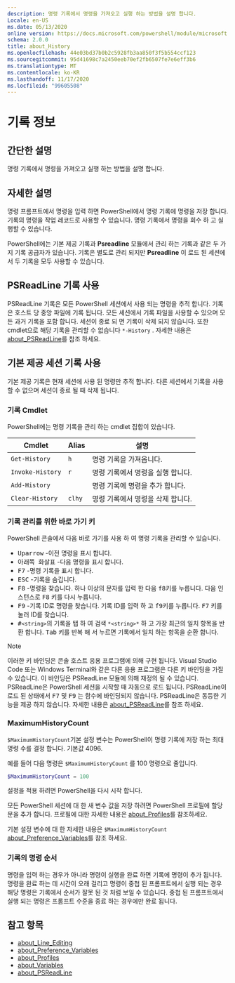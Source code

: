 ```yaml
---
description: 명령 기록에서 명령을 가져오고 실행 하는 방법을 설명 합니다.
Locale: en-US
ms.date: 05/13/2020
online version: https://docs.microsoft.com/powershell/module/microsoft.powershell.core/about/about_history?view=powershell-7.2&WT.mc_id=ps-gethelp
schema: 2.0.0
title: about_History
ms.openlocfilehash: 44e03bd37b0b2c5928fb3aa850f3f5b554ccf123
ms.sourcegitcommit: 95d41698c7a2450eeb70ef2fb6507fe7e6eff3b6
ms.translationtype: MT
ms.contentlocale: ko-KR
ms.lasthandoff: 11/17/2020
ms.locfileid: "99605508"
---
```

# <a name="about-history"></a>기록 정보

## <a name="short-description"></a>간단한 설명
명령 기록에서 명령을 가져오고 실행 하는 방법을 설명 합니다.

## <a name="long-description"></a>자세한 설명

명령 프롬프트에서 명령을 입력 하면 PowerShell에서 명령 기록에 명령을 저장 합니다. 기록의 명령을 작업 레코드로 사용할 수 있습니다. 명령 기록에서 명령을 회수 하 고 실행할 수 있습니다.

PowerShell에는 기본 제공 기록과 **Psreadline** 모듈에서 관리 하는 기록과 같은 두 가지 기록 공급자가 있습니다. 기록은 별도로 관리 되지만 **Psreadline** 이 로드 된 세션에서 두 기록을 모두 사용할 수 있습니다.

## <a name="using-the-psreadline-history"></a>PSReadLine 기록 사용

PSReadLine 기록은 모든 PowerShell 세션에서 사용 되는 명령을 추적 합니다.
기록은 호스트 당 중앙 파일에 기록 됩니다. 모든 세션에서 기록 파일을 사용할 수 있으며 모든 과거 기록을 포함 합니다. 세션이 종료 되 면 기록이 삭제 되지 않습니다. 또한 cmdlet으로 해당 기록을 관리할 수 없습니다 `*-History` . 자세한 내용은 [about_PSReadLine](../../PSReadLine/About/about_PSReadLine.md)를 참조 하세요.

## <a name="using-the-built-in-session-history"></a>기본 제공 세션 기록 사용

기본 제공 기록은 현재 세션에 사용 된 명령만 추적 합니다. 다른 세션에서 기록을 사용할 수 없으며 세션이 종료 될 때 삭제 됩니다.

### <a name="history-cmdlets"></a>기록 Cmdlet

PowerShell에는 명령 기록을 관리 하는 cmdlet 집합이 있습니다.

| Cmdlet           | Alias  | 설명                                |
| ---------------- | ------ | ------------------------------------------ |
| `Get-History`    | `h`    | 명령 기록을 가져옵니다.                  |
| `Invoke-History` | `r`    | 명령 기록에서 명령을 실행 합니다.     |
| `Add-History`    |        | 명령 기록에 명령을 추가 합니다.     |
| `Clear-History`  | `clhy` | 명령 기록에서 명령을 삭제 합니다. |

### <a name="keyboard-shortcuts-for-managing-history"></a>기록 관리를 위한 바로 가기 키

PowerShell 콘솔에서 다음 바로 가기를 사용 하 여 명령 기록을 관리할 수 있습니다.

- <kbd>Uparrow</kbd> -이전 명령을 표시 합니다.
- <kbd>아래쪽 화살표</kbd> -다음 명령을 표시 합니다.
- <kbd>F7</kbd> -명령 기록을 표시 합니다.
- <kbd>ESC</kbd> -기록을 숨깁니다.
- <kbd>F8</kbd> -명령을 찾습니다. 하나 이상의 문자를 입력 한 다음 <kbd>f8</kbd>키를 누릅니다. 다음 인스턴스로 <kbd>F8</kbd> 키를 다시 누릅니다.
- <kbd>F9</kbd> -기록 ID로 명령을 찾습니다. 기록 ID를 입력 하 고 <kbd>f9</kbd>키를 누릅니다. <kbd>F7</kbd> 키를 눌러 ID를 찾습니다.
- <kbd>#</kbd>`<string>`</kbd>의 기록을 <kbd>탭</kbd> 하 여 검색 `*<string>*` 하 고 가장 최근의 일치 항목을 반환 합니다. <kbd>Tab</kbd> 키를 반복 해 서 누르면 기록에서 일치 하는 항목을 순환 합니다.

> [!NOTE]
> 이러한 키 바인딩은 콘솔 호스트 응용 프로그램에 의해 구현 됩니다. Visual Studio Code 또는 Windows Terminal와 같은 다른 응용 프로그램은 다른 키 바인딩을 가질 수 있습니다. 이 바인딩은 PSReadLine 모듈에 의해 재정의 될 수 있습니다. PSReadLine은 PowerShell 세션을 시작할 때 자동으로 로드 됩니다.
> PSReadLine이 로드 된 상태에서 <kbd>F7</kbd> 및 <kbd>F9</kbd> 는 함수에 바인딩되지 않습니다. PSReadLine은 동등한 기능을 제공 하지 않습니다. 자세한 내용은 [about_PSReadLine](../../PSReadLine/About/about_PSReadLine.md)를 참조 하세요.

### <a name="maximumhistorycount"></a>MaximumHistoryCount

`$MaximumHistoryCount`기본 설정 변수는 PowerShell이 명령 기록에 저장 하는 최대 명령 수를 결정 합니다. 기본값
4096.

예를 들어 다음 명령은 `$MaximumHistoryCount` 를 100 명령으로 줄입니다.

```powershell
$MaximumHistoryCount = 100
```

설정을 적용 하려면 PowerShell을 다시 시작 합니다.

모든 PowerShell 세션에 대 한 새 변수 값을 저장 하려면 PowerShell 프로필에 할당 문을 추가 합니다. 프로필에 대한 자세한 내용은 [about_Profiles](about_Profiles.md)를 참조하세요.

기본 설정 변수에 대 한 자세한 내용은 `$MaximumHistoryCount` [about_Preference_Variables](about_Preference_Variables.md)를 참조 하세요.

### <a name="order-of-commands-in-the-history"></a>기록의 명령 순서

명령을 입력 하는 경우가 아니라 명령이 실행을 완료 하면 기록에 명령이 추가 됩니다. 명령을 완료 하는 데 시간이 오래 걸리고 명령이 중첩 된 프롬프트에서 실행 되는 경우 해당 명령은 기록에서 순서가 잘못 된 것 처럼 보일 수 있습니다. 중첩 된 프롬프트에서 실행 되는 명령은 프롬프트 수준을 종료 하는 경우에만 완료 됩니다.

## <a name="see-also"></a>참고 항목

- [about_Line_Editing](about_Line_Editing.md)
- [about_Preference_Variables](about_Preference_Variables.md)
- [about_Profiles](about_Profiles.md)
- [about_Variables](about_Variables.md)
- [about_PSReadLine](../../PSReadLine/About/about_PSReadLine.md)

